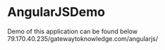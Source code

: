 # AngularJSDemo
Demo of this application can be found below
79.170.40.235/gatewaytoknowledge.com/angularjs/
